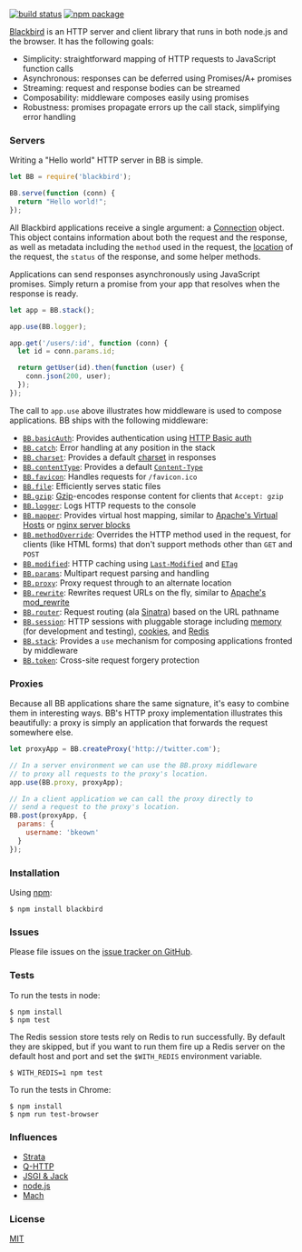 [![build status](https://img.shields.io/travis/theqabalist/blackbird.svg?style=flat-square)](https://travis-ci.org/theqabalist/blackbird)
[![npm package](https://img.shields.io/npm/v/BB.svg?style=flat-square)](https://www.npmjs.org/package/BB)

[Blackbird](https://github.com/theqabalist/blackbird) is an HTTP server and client library that runs in both node.js and the browser. It has the following goals:

  * Simplicity: straightforward mapping of HTTP requests to JavaScript function calls
  * Asynchronous: responses can be deferred using Promises/A+ promises
  * Streaming: request and response bodies can be streamed
  * Composability: middleware composes easily using promises
  * Robustness: promises propagate errors up the call stack, simplifying error handling

### Servers

Writing a "Hello world" HTTP server in BB is simple.

```js
let BB = require('blackbird');

BB.serve(function (conn) {
  return "Hello world!";
});
```

All Blackbird applications receive a single argument: a [Connection](https://github.com/theqabalist/blackbird/blob/master/modules/Connection.js) object. This object contains information about both the request and the response, as well as metadata including the `method` used in the request, the [location](https://github.com/theqabalist/blackbird/blob/master/modules/Location.js) of the request, the `status` of the response, and some helper methods.

Applications can send responses asynchronously using JavaScript promises. Simply return a promise from your app that resolves when the response is ready.

```js
let app = BB.stack();

app.use(BB.logger);

app.get('/users/:id', function (conn) {
  let id = conn.params.id;

  return getUser(id).then(function (user) {
    conn.json(200, user);
  });
});
```

The call to `app.use` above illustrates how middleware is used to compose applications. BB ships with the following middleware:

- [`BB.basicAuth`](https://github.com/theqabalist/blackbird/blob/master/modules/middleware/basicAuth.js): Provides authentication using [HTTP Basic auth](http://en.wikipedia.org/wiki/Basic_access_authentication)
- [`BB.catch`](https://github.com/theqabalist/blackbird/blob/master/modules/middleware/catch.js): Error handling at any position in the stack
- [`BB.charset`](https://github.com/theqabalist/blackbird/blob/master/modules/middleware/charset.js): Provides a default [charset](http://www.w3.org/Protocols/rfc2616/rfc2616-sec14.html#sec14.17) in responses
- [`BB.contentType`](https://github.com/theqabalist/blackbird/blob/master/modules/middleware/contentType.js): Provides a default [`Content-Type`](http://www.w3.org/Protocols/rfc2616/rfc2616-sec14.html#sec14.17)
- [`BB.favicon`](https://github.com/theqabalist/blackbird/blob/master/modules/middleware/favicon.js): Handles requests for `/favicon.ico`
- [`BB.file`](https://github.com/theqabalist/blackbird/blob/master/modules/middleware/file.js): Efficiently serves static files
- [`BB.gzip`](https://github.com/theqabalist/blackbird/blob/master/modules/middleware/gzip.js): [Gzip](http://en.wikipedia.org/wiki/Gzip)-encodes response content for clients that `Accept: gzip`
- [`BB.logger`](https://github.com/theqabalist/blackbird/blob/master/modules/middleware/logger.js): Logs HTTP requests to the console
- [`BB.mapper`](https://github.com/theqabalist/blackbird/blob/master/modules/middleware/mapper.js): Provides virtual host mapping, similar to [Apache's Virtual Hosts](http://httpd.apache.org/docs/2.2/vhosts/) or [nginx server blocks](http://nginx.org/en/docs/http/ngx_http_core_module.html#server)
- [`BB.methodOverride`](https://github.com/theqabalist/blackbird/blob/master/modules/middleware/methodOverride.js): Overrides the HTTP method used in the request, for clients (like HTML forms) that don't support methods other than `GET` and `POST`
- [`BB.modified`](https://github.com/theqabalist/blackbird/blob/master/modules/middleware/modified.js): HTTP caching using [`Last-Modified`](http://www.w3.org/Protocols/rfc2616/rfc2616-sec14.html#sec14.29) and [`ETag`](http://www.w3.org/Protocols/rfc2616/rfc2616-sec14.html#sec14.19)
- [`BB.params`](https://github.com/theqabalist/blackbird/blob/master/modules/middleware/params.js): Multipart request parsing and handling
- [`BB.proxy`](https://github.com/theqabalist/blackbird/blob/master/modules/middleware/proxy.js): Proxy request through to an alternate location
- [`BB.rewrite`](https://github.com/theqabalist/blackbird/blob/master/modules/middleware/rewrite.js): Rewrites request URLs on the fly, similar to [Apache's mod_rewrite](http://httpd.apache.org/docs/current/mod/mod_rewrite.html)
- [`BB.router`](https://github.com/theqabalist/blackbird/blob/master/modules/middleware/router.js): Request routing (ala [Sinatra](http://www.sinatrarb.com/)) based on the URL pathname
- [`BB.session`](https://github.com/theqabalist/blackbird/blob/master/modules/middleware/session.js): HTTP sessions with pluggable storage including [memory](https://github.com/theqabalist/blackbird/blob/master/modules/middleware/session/MemoryStore.js) (for development and testing), [cookies](https://github.com/theqabalist/blackbird/blob/master/modules/middleware/session/CookieStore.js), and [Redis](https://github.com/theqabalist/blackbird/blob/master/modules/middleware/session/RedisStore.js)
- [`BB.stack`](https://github.com/theqabalist/blackbird/blob/master/modules/middleware/stack.js): Provides a `use` mechanism for composing applications fronted by middleware
- [`BB.token`](https://github.com/theqabalist/blackbird/blob/master/modules/middleware/token.js): Cross-site request forgery protection

### Proxies

Because all BB applications share the same signature, it's easy to combine them in interesting ways. BB's HTTP proxy implementation illustrates this beautifully: a proxy is simply an application that forwards the request somewhere else.

```js
let proxyApp = BB.createProxy('http://twitter.com');

// In a server environment we can use the BB.proxy middleware
// to proxy all requests to the proxy's location.
app.use(BB.proxy, proxyApp);

// In a client application we can call the proxy directly to
// send a request to the proxy's location.
BB.post(proxyApp, {
  params: {
    username: 'bkeown'
  }
});
```

### Installation

Using [npm](https://www.npmjs.org/):

    $ npm install blackbird

### Issues

Please file issues on the [issue tracker on GitHub](https://github.com/theqabalist/blackbird/issues).

### Tests

To run the tests in node:

    $ npm install
    $ npm test

The Redis session store tests rely on Redis to run successfully. By default they are skipped, but if you want to run them fire up a Redis server on the default host and port and set the `$WITH_REDIS` environment variable.

    $ WITH_REDIS=1 npm test

To run the tests in Chrome:

    $ npm install
    $ npm run test-browser

### Influences

  * [Strata](http://stratajs.org/)
  * [Q-HTTP](https://github.com/kriskowal/q-http)
  * [JSGI & Jack](http://jackjs.org/)
  * [node.js](http://nodejs.org/)
  * [Mach](http:/github.com/mjackson/mach)

### License

[MIT](http://opensource.org/licenses/MIT)
